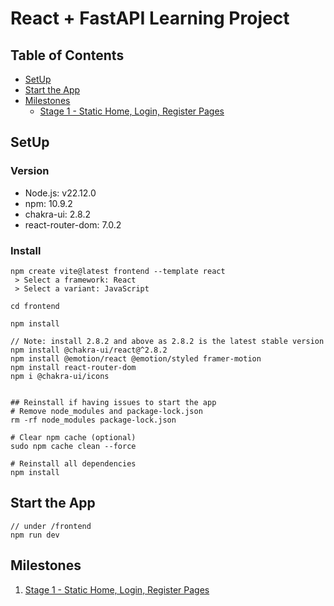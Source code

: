 # React + FastAPI Learning Project

## Table of Contents
- [SetUp](#setup)
- [Start the App](#start-the-app)
- [Milestones](#milestones)
  - [Stage 1 - Static Home, Login, Register Pages](#stage-1---static-home-login-register-pages)

## SetUp
### Version
- Node.js: v22.12.0
- npm: 10.9.2
- chakra-ui: 2.8.2
- react-router-dom: 7.0.2

### Install
```linux
npm create vite@latest frontend --template react
 > Select a framework: React
 > Select a variant: JavaScript

cd frontend

npm install

// Note: install 2.8.2 and above as 2.8.2 is the latest stable version
npm install @chakra-ui/react@^2.8.2
npm install @emotion/react @emotion/styled framer-motion
npm install react-router-dom
npm i @chakra-ui/icons


## Reinstall if having issues to start the app
# Remove node_modules and package-lock.json
rm -rf node_modules package-lock.json

# Clear npm cache (optional)
sudo npm cache clean --force

# Reinstall all dependencies
npm install
```

## Start the App
```linux
// under /frontend
npm run dev
```

## Milestones
1. [Stage 1 - Static Home, Login, Register Pages]()
